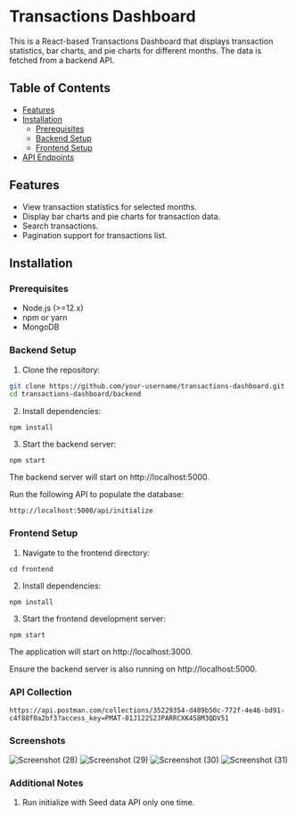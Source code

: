 # Transactions Dashboard

This is a React-based Transactions Dashboard that displays transaction statistics, bar charts, and pie charts for different months. The data is fetched from a backend API.

## Table of Contents

- [Features](#features)
- [Installation](#installation)
  - [Prerequisites](#prerequisites)
  - [Backend Setup](#backend-setup)
  - [Frontend Setup](#frontend-setup)
- [API Endpoints](#API-Collection)


## Features

- View transaction statistics for selected months.
- Display bar charts and pie charts for transaction data.
- Search transactions.
- Pagination support for transactions list.


## Installation

### Prerequisites

- Node.js (>=12.x)
- npm or yarn
- MongoDB

### Backend Setup

1. Clone the repository:

```sh
git clone https://github.com/your-username/transactions-dashboard.git
cd transactions-dashboard/backend
```
2. Install dependencies:
```
npm install
```

3. Start the backend server:

```
npm start
```
The backend server will start on http://localhost:5000.

Run the following API to populate the database:
``` 
http://localhost:5000/api/initialize
```


### Frontend Setup
1. Navigate to the frontend directory:
```
cd frontend
```

2. Install dependencies:
```
npm install
```

3. Start the frontend development server:

```
npm start
```
The application will start on http://localhost:3000.

Ensure the backend server is also running on http://localhost:5000.


### API Collection
```
https://api.postman.com/collections/35229354-d489b50c-772f-4e46-bd91-c4f88f0a2bf3?access_key=PMAT-01J122S2JPARRCXK458M3QDV51
```

### Screenshots
![Screenshot (28)](https://github.com/Charul00/coding-challenge-Intern/assets/170423008/71b37cec-2e72-489b-9112-1068e3add6dc)
![Screenshot (29)](https://github.com/Charul00/coding-challenge-Intern/assets/170423008/95c94342-6ca6-4583-815e-d4dd5244d34e)
![Screenshot (30)](https://github.com/Charul00/coding-challenge-Intern/assets/170423008/20ace2c2-3c8c-4811-bb77-882b79d2f6a8)
![Screenshot (31)](https://github.com/Charul00/coding-challenge-Intern/assets/170423008/e69cc5ba-8dd9-4ef0-8602-3f304974c006)






### Additional Notes
1. Run initialize with Seed data API only one time.

